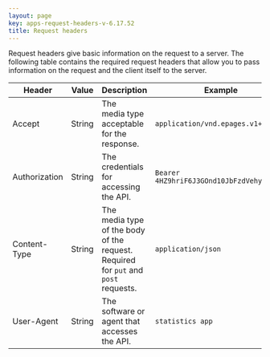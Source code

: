 ```yaml
---
layout: page
key: apps-request-headers-v-6.17.52
title: Request headers
---
```


Request headers give basic information on the request to a server.
The following table contains the required request headers that allow you to pass information on the request and the client itself to the server.

| Header      | Value      | Description    | Example   |
|---------------|---------------| -------|----------|
| Accept      | String | The media&nbsp;type acceptable for the response. | `application/vnd.epages.v1+json`   |
| Authorization      | String | The credentials for accessing the API. | `Bearer 4HZ9hriF6J3GOnd10JbFzdVehycOvAZf`|
| Content-Type      | String | The media&nbsp;type of the body of the request. Required for `put` and `post` requests. | `application/json`   |
| User-Agent      | String | The software or agent that accesses the API. | `statistics app`|
